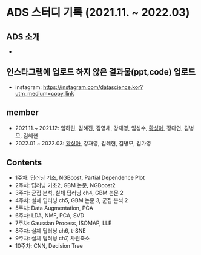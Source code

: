 # ADS 스터디 기록 (2021.11. ~ 2022.03)

## ADS 소개
- 

## 인스타그램에 업로드 하지 않은 결과물(ppt,code) 업로드
 * instagram: https://instagram.com/datascience.kor?utm_medium=copy_link

## member
- 2021.11.~ 2021.12: 임하린, 김혜진, 김영채, 강재영, 임성수, [황성아](https://github.com/SungaHwang), 정다연, 김병모, 김혜현
- 2022.01 ~ 2022.03: [황성아](https://github.com/SungaHwang), 강재영, 김혜현, 김병모, 김가영

## Contents
- 1주차: 딥러닝 기초, NGBoost, Partial Dependence Plot
- 2주차: 딥러닝 기초2, GBM 논문, NGBoost2
- 3주차: 군집 분석, 실체 딥러닝 ch4, GBM 논문 2
- 4주차: 실체 딥러닝 ch5, GBM 논문 3, 군집 분석 2
- 5주차: Data Augmentation, PCA
- 6주차: LDA, NMF, PCA, SVD
- 7주차: Gaussian Process, ISOMAP, LLE
- 8주차: 실체 딥러닝 ch6, t-SNE
- 9주차: 실체 딥러닝 ch7, 차원축소 
- 10주차: CNN, Decision Tree
